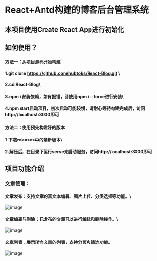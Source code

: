 # React+Antd构建的博客后台管理系统

## 本项目使用Create React App进行初始化

## 如何使用？
### `方法一：从项目源码开始构建`
#### 1.git clone https://github.com/hubtoks/React-Blog.git   \
#### 2.cd React-Blog\
#### 3.npm i 安装依赖，如有报错，请使用npm i --force进行安装\
#### 4.npm start启动项目，初次启动可能较慢，请耐心等待构建完成后，访问http://localhost:3000即可

### `方法二：使用预先构建好的版本`
#### 1.下载releases中的最新版本\
#### 2.解压后，在目录下运行serve来启动服务，访问http://localhost:3000即可

## 项目功能介绍

### 文章管理：
#### 文章发布：支持文章的富文本编辑、图片上传、分类选择等功能。\
![image](https://github.com/user-attachments/assets/b1c39a6d-ce74-457f-bdd1-c5ae99d3b4e3)

#### 文章编辑与删除：已发布的文章可以进行编辑和删除操作。\
![image](https://github.com/user-attachments/assets/b5b49a2c-6027-4206-86a0-e8888ddc128e)

#### 文章列表：展示所有文章的列表，支持分页和筛选功能。
![image](https://github.com/user-attachments/assets/fb1ecd20-0b51-47c9-9a8f-fd9654182b7e)








